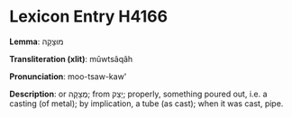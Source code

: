 # Lexicon Entry H4166

**Lemma**: מוּצָקָה

**Transliteration (xlit)**: mûwtsâqâh

**Pronunciation**: moo-tsaw-kaw'

**Description**:
or מֻצָקָה; from יָצַק; properly, something poured out, i.e. a casting (of metal); by implication, a tube (as cast); when it was cast, pipe.
